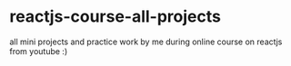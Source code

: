 # reactjs-course-all-projects
all mini projects and practice work by me during online course on reactjs from youtube :)
